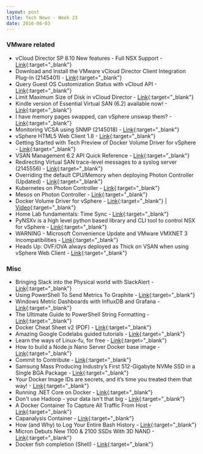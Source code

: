 ```yaml
---
layout: post
title: Tech News - Week 23
date: 2016-06-03
---
```


### VMware related

* vCloud Director SP 8.10 New features - Full NSX Support -
  [Link](http://anthonyspiteri.net/vcloud-director-sp-8-10-new-features-full-nsx-support/){:target="_blank"}
* Download and Install the VMware vCloud Director Client Integration Plug-In (2145401) -
  [Link](https://kb.vmware.com/kb/2145401){:target="_blank"}
* Query Guest OS Customization Status with vCloud API -
  [Link](https://fojta.wordpress.com/2016/05/30/query-guest-os-customization-status-with-vcloud-api/){:target="_blank"}
* Limit Maximum Size of Disk in vCloud Director -
  [Link](https://fojta.wordpress.com/2016/06/03/limit-maximum-size-of-disk-in-vcloud-director/){:target="_blank"}
* Kindle version of Essential Virtual SAN (6.2) available now! -
  [Link](http://www.yellow-bricks.com/2016/06/03/kindle-version-essential-virtual-san-available-now/){:target="_blank"}
* I have memory pages swapped, can vSphere unswap them? -
  [Link](http://www.yellow-bricks.com/2016/06/02/memory-pages-swapped-can-unswap/){:target="_blank"}
* Monitoring VCSA using SNMP (2145018) -
  [Link](https://kb.vmware.com/kb/2145018){:target="_blank"}
* vSphere HTML5 Web Client 1.8 -
  [Link](https://labs.vmware.com/flings/vsphere-html5-web-client#changelog){:target="_blank"}
* Getting Started with Tech Preview of Docker Volume Driver for vSphere -
  [Link](http://www.virtuallyghetto.com/2016/05/getting-started-with-tech-preview-of-docker-volume-driver-for-vsphere.html){:target="_blank"}
* VSAN Management 6.2 API Quick Reference -
  [Link](http://www.virtuallyghetto.com/2016/05/vsan-management-6-2-api-quick-reference.html){:target="_blank"}
* Redirecting Virtual SAN trace-level messages to a syslog server (2145556)  -
  [Link](https://kb.vmware.com/kb/2145556){:target="_blank"}
* Overriding the default CPU/Memory when deploying Photon Controller (Updated) -
  [Link](http://www.virtuallyghetto.com/2016/04/how-to-override-the-default-cpumemory-when-deploying-photon-controller-management-vm.html){:target="_blank"}
* Kubernetes on Photon Controller -
  [Link](http://cormachogan.com/2016/06/02/kubernetes-photon-controller/){:target="_blank"}
* Mesos on Photon Controller -
  [Link](http://cormachogan.com/2016/05/30/mesos-photon-controller/){:target="_blank"}
* Docker Volume Driver for vSphere -
  [Link](http://cormachogan.com/2016/06/01/docker-volume-driver-vsphere/){:target="_blank"} |
  [Video](https://youtu.be/nLjAF0OjJ1M){:target="_blank"}
* Home Lab fundamentals: Time Sync -
  [Link](http://frankdenneman.nl/2016/06/03/home-lab-fundamentals-time-sync/){:target="_blank"}
* PyNSXv is a high level python based library and CLI tool to control NSX for vSphere -
  [Link](https://github.com/vmware/pynsxv){:target="_blank"}
* WARNING - Microsoft Convenience Update and VMware VMXNET 3 Incompatibilities -
  [Link](http://blogs.vmware.com/apps/2016/06/rush-post-microsoft-convenience-update-and-vmware-vmxnet3-incompatibilities.html){:target="_blank"}
* Heads Up: OVF/OVA always deployed as Thick on VSAN when using vSphere Web Client -
  [Link](http://www.virtuallyghetto.com/2016/06/heads-up-ovfova-always-deployed-as-thick-on-vsan-when-using-vsphere-web-client.html){:target="_blank"}

### Misc

* Bringing Slack into the Physical world with SlackAlert -
  [Link](https://www.viget.com/articles/bringing-slack-into-the-physical-world-with-slackalert){:target="_blank"}
* Using PowerShell To Send Metrics To Graphite -
  [Link](https://hodgkins.io/using-powershell-to-send-metrics-graphite){:target="_blank"}
* Windows Metric Dashboards with InfluxDB and Grafana -
  [Link](https://hodgkins.io/windows-metric-dashboards-with-influxdb-and-grafana){:target="_blank"}
* The Ultimate Guide to PowerShell String Formatting -
  [Link](https://hodgkins.io/the-ultimate-guide-to-powershell-string-formatting){:target="_blank"}
* Docker Cheat Sheet v2 (PDF) -
  [Link](https://github.com/dockerlux/dockerlux.github.io/blob/master/pdf/cheat-sheet-v2.pdf){:target="_blank"}
* Amazing Google Codelabs guided tutorials -
  [Link](https://codelabs.developers.google.com/){:target="_blank"}
* Learn the ways of Linux-fu, for free -
  [Link](https://linuxjourney.com/){:target="_blank"}
* How to build a Node.js Nano Server Docker base image -
  [Link](https://stefanscherer.github.io/how-to-build-nodejs-nanoserver-image/){:target="_blank"}
* Commit to Contribute -
  [Link](http://alistapart.com/article/commit-to-contribute){:target="_blank"}
* Samsung Mass Producing Industry’s First 512-Gigabyte NVMe SSD in a Single BGA Package -
  [Link](https://news.samsung.com/global/samsung-mass-producing-industrys-first-512-gigabyte-nvme-ssd-in-a-single-bga-package-for-more-flexibility-in-computing-device-design){:target="_blank"}
* Your Docker Image IDs are secrets, and it’s time you treated them that way! -
  [Link](https://medium.com/@quayio/your-docker-image-ids-are-secrets-and-its-time-you-treated-them-that-way-f55e9f14c1a4#.lsbludadi){:target="_blank"}
* Running .NET Core on Docker -
  [Link](https://medium.com/trafi-tech-beat/running-net-core-on-docker-c438889eb5a#.2wuyi079u){:target="_blank"}
* Don't use Hadoop - your data isn't that big -
  [Link](https://www.chrisstucchio.com/blog/2013/hadoop_hatred.html){:target="_blank"}
* A Docker Container To Capture All Traffic From Host -
  [Link](http://jerrygamblin.com/2016/05/28/a-docker-container-to-capture-all-traffic-from-host/){:target="_blank"}
* Capanalysis Container -
  [Link](http://jerrygamblin.com/2016/06/02/capanalysis-container/){:target="_blank"}
* How (and Why) to Log Your Entire Bash History -
  [Link](https://spin.atomicobject.com/2016/05/28/log-bash-history/){:target="_blank"}
* Micron Debuts New 1100 & 2100 SSDs With 3D NAND -
  [Link](http://www.storagereview.com/micron_debuts_new_1100_2100_ssds_with_3d_nand){:target="_blank"}
* Docker fish completion (Shell) -
  [Link](https://github.com/barnybug/docker-fish-completion){:target="_blank"}
